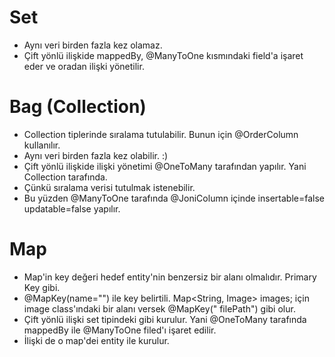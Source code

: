 # Set

- Aynı veri birden fazla kez olamaz.
- Çift yönlü ilişkide mappedBy, @ManyToOne kısmındaki field'a işaret eder ve oradan ilişki yönetilir.

# Bag (Collection)

- Collection tiplerinde sıralama tutulabilir. Bunun için @OrderColumn kullanılır.
- Aynı veri birden fazla kez olabilir. :)
- Çift yönlü ilişkide ilişki yönetimi @OneToMany tarafından yapılır. Yani Collection tarafında.
- Çünkü sıralama verisi tutulmak istenebilir.
- Bu yüzden @ManyToOne tarafında @JoniColumn içinde insertable=false updatable=false yapılır.

# Map

- Map'in key değeri hedef entity'nin benzersiz bir alanı olmalıdır. Primary Key gibi.
- @MapKey(name="") ile key belirtili. Map<String, Image> images; için image class'ındaki bir alanı versek @MapKey("
  filePath") gibi olur.
- Çift yönlü ilişki set tipindeki gibi kurulur. Yani @OneToMany tarafında mappedBy ile @ManyToOne filed'ı işaret edilir.
- İlişki de o map'dei entity ile kurulur.
